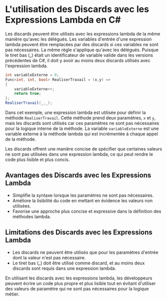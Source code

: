 # L'utilisation des Discards avec les Expressions Lambda en C#

Les discards peuvent être utilisés avec les expressions lambda de la même manière qu'avec les délégués. Les variables d'entrée d'une expression lambda peuvent être remplacées par des discards si ces variables ne sont pas nécessaires. La même règle s'applique qu'avec les délégués. Puisque le tiret bas (_) était un identificateur de variable valide dans les versions précédentes de C#, il doit y avoir au moins deux discards utilisés avec l'expression lambda.

```csharp
int variableExterne = 0;
Func<int, int, bool> RealiserTravail = (x,y) =>
{
    variableExterne++;
    return true;
};
RealiserTravail(_,_);
```

Dans cet exemple, une expression lambda est utilisée pour définir la méthode `RealiserTravail`. Cette méthode prend deux paramètres, `x` et `y`, mais les discards sont utilisés car ces paramètres ne sont pas nécessaires pour la logique interne de la méthode. La variable `variableExterne` est une variable externe à la méthode lambda qui est incrémentée à chaque appel de la méthode.

Les discards offrent une manière concise de spécifier que certaines valeurs ne sont pas utilisées dans une expression lambda, ce qui peut rendre le code plus lisible et plus concis.

## Avantages des Discards avec les Expressions Lambda
- Simplifie la syntaxe lorsque les paramètres ne sont pas nécessaires.
- Améliore la lisibilité du code en mettant en évidence les valeurs non utilisées.
- Favorise une approche plus concise et expressive dans la définition des méthodes lambda.

## Limitations des Discards avec les Expressions Lambda
- Les discards ne peuvent être utilisés que pour les paramètres d'entrée dont la valeur n'est pas nécessaire.
- Le tiret bas (_) doit être utilisé comme discard, et au moins deux discards sont requis dans une expression lambda.

En utilisant les discards avec les expressions lambda, les développeurs peuvent écrire un code plus propre et plus lisible tout en évitant d'utiliser des valeurs de paramètre qui ne sont pas nécessaires pour la logique métier.
